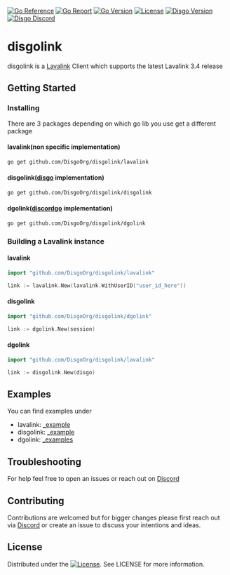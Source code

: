 [![Go Reference](https://pkg.go.dev/badge/github.com/DisgoOrg/disgolink.svg)](https://pkg.go.dev/github.com/DisgoOrg/disgolink)
[![Go Report](https://goreportcard.com/badge/github.com/DisgoOrg/disgolink)](https://goreportcard.com/report/github.com/DisgoOrg/disgolink)
[![Go Version](https://img.shields.io/github/go-mod/go-version/DisgoOrg/disgolink/lavalink)](https://golang.org/doc/devel/release.html)
[![License](https://img.shields.io/badge/License-Apache%202.0-blue.svg)](https://github.com/DisgoOrg/disgolink/blob/master/LICENSE)
[![Disgo Version](https://img.shields.io/github/v/tag/DisgoOrg/disgolink?label=release)](https://github.com/DisgoOrg/disgolink/releases/latest)
[![Disgo Discord](https://discord.com/api/guilds/817327181659111454/widget.png)](https://discord.gg/NFmvZYmZMF)

# disgolink

disgolink is a [Lavalink](https://github.com/freyacodes/Lavalink) Client which supports the latest Lavalink 3.4 release

## Getting Started

### Installing

There are 3 packages depending on which go lib you use get a different package

#### lavalink(non specific implementation)

```sh
go get github.com/DisgoOrg/disgolink/lavalink
```

#### disgolink([disgo](https://github.com/DisgoOrg/disgo) implementation)

```sh
go get github.com/DisgoOrg/disgolink/disgolink
```

#### dgolink([discordgo](https://github.com/bwmarrin/discordgo) implementation)

```sh
go get github.com/DisgoOrg/disgolink/dgolink
```

### Building a Lavalink instance

#### lavalink

```go
import "github.com/DisgoOrg/disgolink/lavalink"

link := lavalink.New(lavalink.WithUserID("user_id_here"))
```

#### disgolink

```go
import "github.com/DisgoOrg/disgolink/dgolink"

link := dgolink.New(session)
```

#### dgolink

```go
import "github.com/DisgoOrg/disgolink/lavalink"

link := disgolink.New(disgo)
```

## Examples

You can find examples under 
* lavalink:  [_example](https://github.com/DisgoOrg/disgolink/tree/master/_example)
* disgolink: [_example](https://github.com/DisgoOrg/disgolink/tree/master/disgolink/_example)
* dgolink:   [_examples](https://github.com/DisgoOrg/disgolink/tree/master/dgolink/_example)

## Troubleshooting

For help feel free to open an issues or reach out on [Discord](https://discord.gg/NFmvZYmZMF)

## Contributing

Contributions are welcomed but for bigger changes please first reach out via [Discord](https://discord.gg/NFmvZYmZMF) or create an issue to discuss your intentions and ideas.

## License

Distributed under the [![License](https://img.shields.io/badge/License-Apache%202.0-blue.svg)](https://github.com/DisgoOrg/disgolink/blob/master/LICENSE). See LICENSE for more information.

